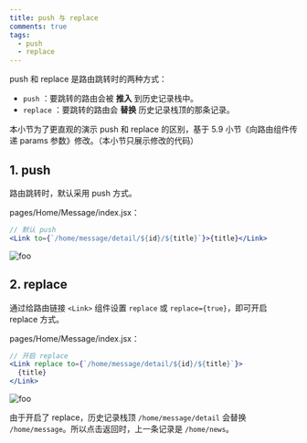 ```yaml
---
title: push 与 replace
comments: true
tags:
  - push
  - replace
---
```


push 和 replace 是路由跳转时的两种方式：

- `push` ：要跳转的路由会被 **推入** 到历史记录栈中。
- `replace` ：要跳转的路由会 **替换** 历史记录栈顶的那条记录。

本小节为了更直观的演示 push 和 replace 的区别，基于 5.9 小节《向路由组件传递 params 参数》修改。（本小节只展示修改的代码）

## 1. push

路由跳转时，默认采用 push 方式。

pages/Home/Message/index.jsx：

```jsx
// 默认 push
<Link to={`/home/message/detail/${id}/${title}`}>{title}</Link>
```

<img class="zoomable" :src="$withBase('/images/screenshot/5/12/1.gif')" alt="foo">

## 2. replace

通过给路由链接 `<Link>` 组件设置 `replace` 或 `replace={true}`，即可开启 replace 方式。

pages/Home/Message/index.jsx：

```jsx
// 开启 replace
<Link replace to={`/home/message/detail/${id}/${title}`}>
  {title}
</Link>
```

<img class="zoomable" :src="$withBase('/images/screenshot/5/12/2.gif')" alt="foo">

由于开启了 replace，历史记录栈顶 `/home/message/detail` 会替换 `/home/message`。所以点击返回时，上一条记录是 `/home/news`。
